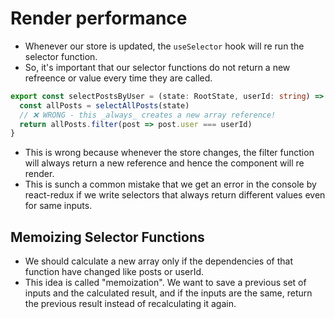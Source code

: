 # Render performance

- Whenever our store is updated, the `useSelector` hook will re run the selector function.
- So, it's important that our selector functions do not return a new refreence or value every time they are called.

```ts
export const selectPostsByUser = (state: RootState, userId: string) => {
  const allPosts = selectAllPosts(state)
  // ❌ WRONG - this _always_ creates a new array reference!
  return allPosts.filter(post => post.user === userId)
}
```
- This is wrong because whenever the store changes, the filter function will always return a new reference and hence the component will re render.
- This is sunch a common mistake that we get an error in the console by react-redux if we write selectors that always return different values even for same inputs.



## Memoizing Selector Functions

- We should calculate a new array only if the dependencies of that function have changed like posts or userId.
- This idea is called "memoization". We want to save a previous set of inputs and the calculated result, and if the inputs are the same, return the previous result instead of recalculating it again.
